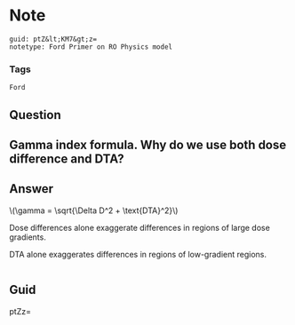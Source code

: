 # Note
```
guid: ptZ&lt;KM7&gt;z=
notetype: Ford Primer on RO Physics model
```

### Tags
```
Ford
```

## Question
<h2>Gamma index formula. Why do we use both dose difference and DTA?</h2>

## Answer
<section>
<p>\(\gamma = \sqrt{\Delta D^2 + \text{DTA}^2}\)</p>
<p>Dose differences alone exaggerate differences in regions of large dose gradients.</p>
<p>DTA alone exaggerates differences in regions of low-gradient regions.</p>
<p><img alt="" src="3F6BF834-4733-470A-8242-AC6E3B5E000C.png"/></p>

</section>

## Guid
ptZ<KM7>z=

